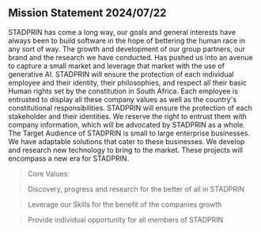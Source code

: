 ## Mission Statement 2024/07/22

STADPRIN has come a long way, our goals and general interests have always been to build
software in the hope of bettering the human race in any sort of way. The growth and development
of our group partners, our brand and the research we have conducted. Has pushed us into an
avenue to capture a small market and leverage that market with the use of generative AI.
STADPRIN will ensure the protection of each individual employee and their identity, their
philosophies, and respect all their basic Human rights set by the constitution in South Africa.
Each employee is entrusted to display all these company values as well as the country's
constitutional responsibilities.
STADPRIN will ensure the protection of each stakeholder and their identities. We reserve the
right to entrust them with company information, which will be advocated by STADPRIN as a
whole.
The Target Audience of STADPRIN is small to large enterprise businesses. We have adaptable
solutions that cater to these businesses. We develop and research new technology to bring to
the market. These projects will encompass a new era for STADPRIN.

> Core Values:

> Discovery, progress and research for the better of all in STADPRIN

> Leverage our Skills for the benefit of the companies growth

> Provide individual opportunity for all members of STADPRIN
